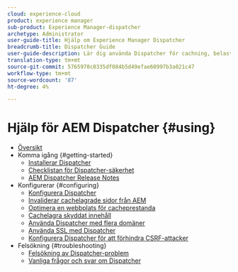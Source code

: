 ```yaml
---
cloud: experience-cloud
product: experience manager
sub-product: Experience Manager-dispatcher
archetype: Administrator
user-guide-title: Hjälp om Experience Manager Dispatcher
breadcrumb-title: Dispatcher Guide
user-guide-description: Lär dig använda Dispatcher för cachning, belastningsutjämning och förbättrad säkerhet för AEM.
translation-type: tm+mt
source-git-commit: 5765970c0335df084b5d49efae60997b3a021c47
workflow-type: tm+mt
source-wordcount: '87'
ht-degree: 4%

---
```



# Hjälp för AEM Dispatcher {#using}

+ [Översikt](dispatcher.md)
+ Komma igång {#getting-started}
   + [Installerar Dispatcher](dispatcher-install.md)
   + [Checklistan för Dispatcher-säkerhet](security-checklist.md)
   + [AEM Dispatcher Release Notes](release-notes.md)
+ Konfigurerar {#configuring}
   + [Konfigurera Dispatcher](dispatcher-configuration.md)
   + [Invaliderar cachelagrade sidor från AEM](page-invalidate.md)
   + [Optimera en webbplats för cacheprestanda](https://helpx.adobe.com/experience-manager/6-4/sites/deploying/using/configuring-performance.html)
   + [Cachelagra skyddat innehåll](permissions-cache.md)
   + [Använda Dispatcher med flera domäner  ](dispatcher-domains.md)
   + [Använda SSL med Dispatcher](dispatcher-ssl.md)
   + [Konfigurera Dispatcher för att förhindra CSRF-attacker](configuring-dispatcher-to-prevent-csrf.md)
+ Felsökning {#troubleshooting}
   + [Felsökning av Dispatcher-problem](dispatcher-troubleshooting.md)
   + [Vanliga frågor och svar om Dispatcher](dispatcher-faq.md)
